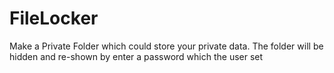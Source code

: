 # FileLocker
Make a Private Folder which could store your private data. The folder will be hidden and re-shown by enter a password which the user set

